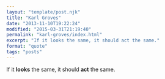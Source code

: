 ```yaml
---
layout: "template/post.njk"
title: "Karl Groves"
date: "2013-11-10T19:22:24"
modified: "2015-03-31T21:19:40"
permalink: "karl-groves/index.html"
excerpt: "If it looks the same, it should act the same."
format: "quote"
tags: "posts"
---
```

If it **looks** the same, it should **act** the same.